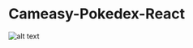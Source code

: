 
# Cameasy-Pokedex-React
![alt text](https://github.com/Cameasy/Pokedex-React/blob/main/image/BENVENIDO.png?raw=true)
